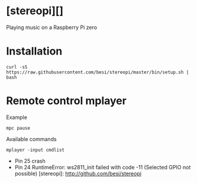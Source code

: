 # [stereopi][]

Playing music on a Raspberry Pi zero

# Installation

    curl -sS https://raw.githubusercontent.com/besi/stereopi/master/bin/setup.sh | bash


# Remote control mplayer

Example

    mpc pause

Available commands

    mplayer -input cmdlist



- Pin 25 crash
- Pin 24 RuntimeError: ws2811_init failed with code -11 (Selected GPIO not possible)
[stereopi]: http://github.com/besi/stereopi
